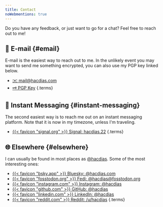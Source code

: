 ```yaml
---
title: Contact
noWebmentions: true
---
```


Do you have any feedback, or just want to go for a chat? Feel free to reach out to me!

<!--more-->

## 📧 E-mail {#email}

E-mail is the easiest way to reach out to me. In the unlikely event you may want to send me something encrypted, you can also use my PGP key linked below.

- [✉️ mail@hacdias.com](mailto:mail@hacdias.com)
- [🗝 PGP Key](/pubkey.asc)
{.terms}

## 💬 Instant Messaging {#instant-messaging}

The second easiest way is to reach me out on an instant messaging platform. <span class='dn' id='timezone-note'>Note that it is now <time></time> in my timezone, unless I'm traveling.</span>

- [{{< favicon "signal.org" >}} Signal: hacdias.22](https://signal.me/#eu/3hipC8LRH2b1TEsjWGQzg0QoXDV2cuf6yJjSWWlPHOVIoXvwoPJPR6hFbOYLy1II)
{.terms}

## 🌐 Elsewhere {#elsewhere}

I can usually be found in most places as [@hacdias](/about/#handle). Some of the most interesting ones:

- [{{< favicon "bsky.app" >}} Bluesky: @hacdias.com](https://bsky.app/profile/hacdias.com)
- [{{< favicon "fosstodon.org" >}} Fedi: @hacdias@fosstodon.org](https://fosstodon.org/@hacdias)
- [{{< favicon "instagram.com" >}} Instagram: @hacdias](https://instagram.com/hacdias)
- [{{< favicon "github.com" >}} GitHub: @hacdias](https://github.com/hacdias)
- [{{< favicon "linkedin.com" >}} LinkedIn: @hacdias](https://linkedin.com/in/hacdias)
- [{{< favicon "reddit.com" >}} Reddit: /u/hacdias](https://reddit.com/u/hacdias)
{.terms}
